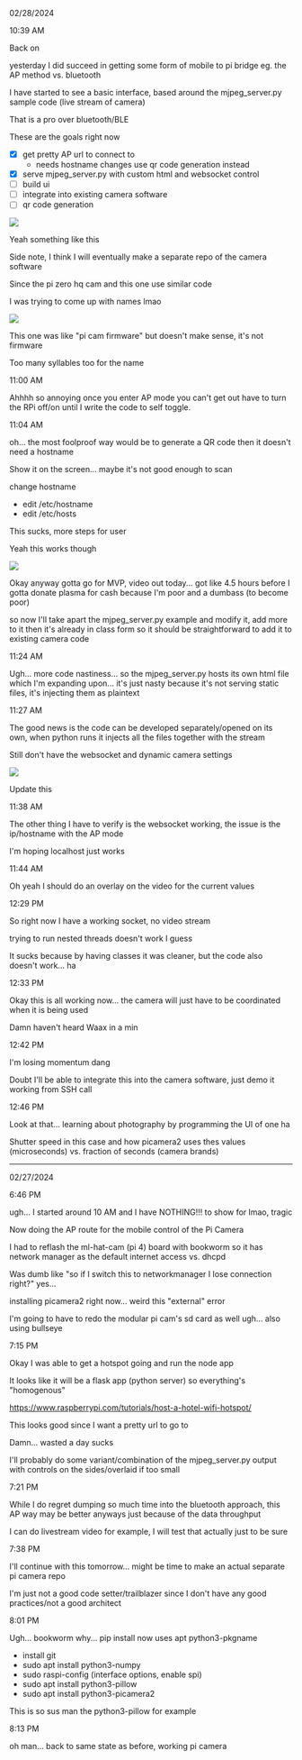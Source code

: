 02/28/2024

10:39 AM

Back on

yesterday I did succeed in getting some form of mobile to pi bridge eg. the AP method vs. bluetooth

I have started to see a basic interface, based around the mjpeg_server.py sample code (live stream of camera)

That is a pro over bluetooth/BLE

These are the goals right now

- [x] get pretty AP url to connect to
  - needs hostname changes use qr code generation instead
- [x] serve mjpeg_server.py with custom html and websocket control
- [ ] build ui
- [ ] integrate into existing camera software
- [ ] qr code generation

<img src="./devlog-images/basic-camera-ui.JPG"/>

Yeah something like this

Side note, I think I will eventually make a separate repo of the camera software

Since the pi zero hq cam and this one use similar code

I was trying to come up with names lmao

<img src="./devlog-images/firm-pecan-logo.JPG"/>

This one was like "pi cam firmware" but doesn't make sense, it's not firmware

Too many syllables too for the name

11:00 AM

Ahhhh so annoying once you enter AP mode you can't get out have to turn the RPi off/on until I write the code to self toggle.

11:04 AM

oh... the most foolproof way would be to generate a QR code then it doesn't need a hostname

Show it on the screen... maybe it's not good enough to scan

change hostname

- edit /etc/hostname
- edit /etc/hosts

This sucks, more steps for user

Yeah this works though

<img src="./devlog-images/hostname-ex.JPG"/>

Okay anyway gotta go for MVP, video out today... got like 4.5 hours before I gotta donate plasma for cash because I'm poor and a dumbass (to become poor)

so now I'll take apart the mjpeg_server.py example and modify it, add more to it then it's already in class form so it should be straightforward to add it to existing camera code

11:24 AM

Ugh... more code nastiness... so the mjpeg_server.py hosts its own html file which I'm expanding upon... it's just nasty because it's not serving static files, it's injecting them as plaintext

11:27 AM

The good news is the code can be developed separately/opened on its own, when python runs it injects all the files together with the stream

Still don't have the websocket and dynamic camera settings

<img src="./devlog-images/design.JPG"/>

Update this

11:38 AM

The other thing I have to verify is the websocket working, the issue is the ip/hostname with the AP mode

I'm hoping localhost just works

11:44 AM

Oh yeah I should do an overlay on the video for the current values

12:29 PM

So right now I have a working socket, no video stream

trying to run nested threads doesn't work I guess

It sucks because by having classes it was cleaner, but the code also doesn't work... ha

12:33 PM

Okay this is all working now... the camera will just have to be coordinated when it is being used

Damn haven't heard Waax in a min

12:42 PM

I'm losing momentum dang

Doubt I'll be able to integrate this into the camera software, just demo it working from SSH call

12:46 PM

Look at that... learning about photography by programming the UI of one ha

Shutter speed in this case and how picamera2 uses thes values (microseconds) vs. fraction of seconds (camera brands)



---

02/27/2024

6:46 PM

ugh... I started around 10 AM and I have NOTHING!!! to show for lmao, tragic

Now doing the AP route for the mobile control of the Pi Camera

I had to reflash the ml-hat-cam (pi 4) board with bookworm so it has network manager as the default internet access vs. dhcpd

Was dumb like "so if I switch this to networkmanager I lose connection right?" yes...

installing picamera2 right now... weird this "external" error

I'm going to have to redo the modular pi cam's sd card as well ugh... also using bullseye

7:15 PM

Okay I was able to get a hotspot going and run the node app

It looks like it will be a flask app (python server) so everything's "homogenous"

https://www.raspberrypi.com/tutorials/host-a-hotel-wifi-hotspot/

This looks good since I want a pretty url to go to

Damn... wasted a day sucks

I'll probably do some variant/combination of the mjpeg_server.py output with controls on the sides/overlaid if too small

7:21 PM

While I do regret dumping so much time into the bluetooth approach, this AP way may be better anyways just because of the data throughput

I can do livestream video for example, I will test that actually just to be sure

7:38 PM

I'll continue with this tomorrow... might be time to make an actual separate pi camera repo

I'm just not a good code setter/trailblazer since I don't have any good practices/not a good architect

8:01 PM

Ugh... bookworm why... pip install now uses apt python3-pkgname

- install git
- sudo apt install python3-numpy
- sudo raspi-config (interface options, enable spi)
- sudo apt install python3-pillow
- sudo apt install python3-picamera2

This is so sus man the python3-pillow for example

8:13 PM

oh man... back to same state as before, working pi camera
